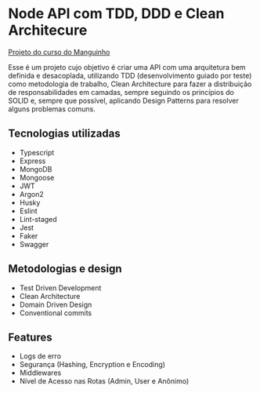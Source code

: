 # Node API com TDD, DDD e Clean Architecure

[Projeto do curso do Manguinho](https://www.udemy.com/course/tdd-com-mango/)

Esse é um projeto cujo objetivo é criar uma API com uma arquitetura bem definida e desacoplada, utilizando TDD (desenvolvimento guiado por teste) como metodologia de trabalho, Clean Architecture para fazer a distribuição de responsabilidades em camadas, sempre seguindo os princípios do SOLID e, sempre que possível, aplicando Design Patterns para resolver alguns problemas comuns.

## Tecnologias utilizadas

- Typescript
- Express
- MongoDB
- Mongoose
- JWT
- Argon2
- Husky
- Eslint
- Lint-staged
- Jest
- Faker
- Swagger

## Metodologias e design

- Test Driven Development
- Clean Architecture
- Domain Driven Design
- Conventional commits

## Features

- Logs de erro
- Segurança (Hashing, Encryption e Encoding)
- Middlewares
- Nível de Acesso nas Rotas (Admin, User e Anônimo)
